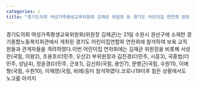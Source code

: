 ```yaml
---
categories: c
title: "경기도의회 여성가족평생교육위원회 김재균 위원장 등 경기도 어린이집 연찬회 방문 격려"
---
```

경기도의회 여성가족평생교육위원회(위원장 김재균)는 21일 수원시 권선구에 소재한 경기종합노동복지회관에서 개최된 경기도 어린이집연합회 연찬회에 참석하여 보육 교직원들과 관계자들을 격려하였다.이번 어린이집 연차회에는 김재균 위원장을 비롯해 서성란(국힘, 의왕2), 조용호(더민주, 오산2) 부위원장과 김진경(더민주, 시흥3), 국중범(더민주, 성남4), 정윤경(더민주, 군포1), 김선희(국힘, 용인7), 문병근(국힘, 수원11), 이애형(국힘, 수원10), 이채영(국힘, 비례)등이 참석하였다.코로나19이후 힘든 상황에서도 노고를 아끼지